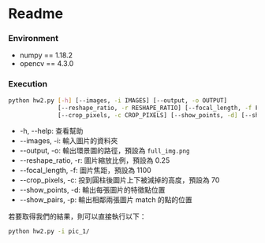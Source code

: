 # Readme

### Environment 

- numpy == 1.18.2
- opencv == 4.3.0 

### Execution

```bash
python hw2.py [-h] [--images, -i IMAGES] [--output, -o OUTPUT]
              [--reshape_ratio, -r RESHAPE_RATIO] [--focal_length, -f FOCAL_LENGTH]
              [--crop_pixels, -c CROP_PIXELS] [--show_points, -d] [--show_pairs, -p]
```
+ -h, --help: 查看幫助
+ --images, -i: 輸入圖片的資料夾
+ --output, -o: 輸出環景圖的路徑，預設為 `full_img.png`
+ --reshape_ratio, -r: 圖片縮放比例，預設為 0.25
+ --focal_length, -f: 圖片焦距，預設為 1100
+ --crop_pixels, -c: 投到圓柱後圖片上下被減掉的高度，預設為 70
+ --show_points, -d: 輸出每張圖片的特徵點位置
+ --show_pairs, -p: 輸出相鄰兩張圖片 match 的點的位置

若要取得我們的結果，則可以直接執行以下：
```bash
python hw2.py -i pic_1/
```

